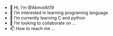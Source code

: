 - 👋 Hi, I’m @AkmolAli19
- 👀 I’m interested in learning programing language 
- 🌱 I’m currently learning C and python
- 💞️ I’m looking to collaborate on ...
- 📫 How to reach me ...

<!---
AkmolAli19/AkmolAli19 is a ✨ special ✨ repository because its `README.md` (this file) appears on your GitHub profile.
You can click the Preview link to take a look at your changes.
--->
